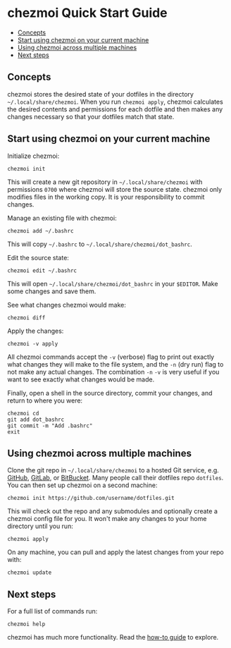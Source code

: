 # chezmoi Quick Start Guide

* [Concepts](#Concepts)
* [Start using chezmoi on your current machine](#Start-using-chezmoi-on-your-current-machine)
* [Using chezmoi across multiple machines](#Using-chezmoi-across-multiple-machines)
* [Next steps](#Next-steps)

## Concepts

chezmoi stores the desired state of your dotfiles in the directory
`~/.local/share/chezmoi`. When you run `chezmoi apply`, chezmoi calculates the
desired contents and permissions for each dotfile and then makes any changes
necessary so that your dotfiles match that state.

## Start using chezmoi on your current machine

Initialize chezmoi:

    chezmoi init

This will create a new git repository in `~/.local/share/chezmoi` with
permissions `0700` where chezmoi will store the source state.  chezmoi only
modifies files in the working copy. It is your responsibility to commit changes.

Manage an existing file with chezmoi:

    chezmoi add ~/.bashrc

This will copy `~/.bashrc` to `~/.local/share/chezmoi/dot_bashrc`.

Edit the source state:

    chezmoi edit ~/.bashrc

This will open `~/.local/share/chezmoi/dot_bashrc` in your `$EDITOR`. Make some
changes and save them.

See what changes chezmoi would make:

    chezmoi diff

Apply the changes:

    chezmoi -v apply

All chezmoi commands accept the `-v` (verbose) flag to print out exactly what
changes they will make to the file system, and the `-n` (dry run) flag to not
make any actual changes. The combination `-n` `-v` is very useful if you want to
see exactly what changes would be made.

Finally, open a shell in the source directory, commit your changes, and return
to where you were:

    chezmoi cd
    git add dot_bashrc
    git commit -m "Add .bashrc"
    exit

## Using chezmoi across multiple machines

Clone the git repo in `~/.local/share/chezmoi` to a hosted Git service, e.g.
[GitHub](https://github.com), [GitLab](https://gitlab.com), or
[BitBucket](https://bitbucket.org). Many people call their dotfiles repo
`dotfiles`. You can then set up chezmoi on a second machine:

    chezmoi init https://github.com/username/dotfiles.git

This will check out the repo and any submodules and optionally create a chezmoi
config file for you. It won't make any changes to your home directory until you
run:

    chezmoi apply

On any machine, you can pull and apply the latest changes from your repo with:

    chezmoi update

## Next steps

For a full list of commands run:

    chezmoi help

chezmoi has much more functionality. Read the [how-to guide](HOWTO.md) to
explore.
